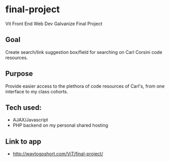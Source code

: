 # final-project
Vit Front End Web Dev Galvanize Final Project


## Goal
Create search/link suggestion box/field for searching on Carl Corsini code resources.

## Purpose
Provide easier access to the plethora of code resources of Carl's, from one interface to my class cohorts.

## Tech used:
* AJAX/Javascript
* PHP backend on my personal shared hosting

## Link to app
* http://waytogoshort.com/ViT/final-project/

